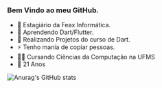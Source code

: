 ### Bem Vindo ao meu GitHub.



- 🔭 Estagiário da Feax Informática.
- 🌱 Aprendendo Dart/Flutter.
- 👯 Realizando Projetos do curso de Dart.
- ⚡ Tenho mania de copiar pessoas.
- 👨‍🎓 Cursando Ciências da Computação na UFMS
- 👦 21 Anos

![Anurag's GitHub stats](https://github-readme-stats.vercel.app/api?username=LuizAntonioDassan&show_icons=true&theme=merko)



